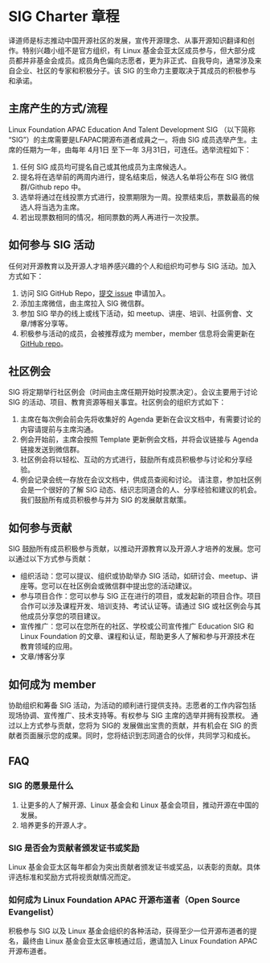 # SIG Charter 章程

译道师是标志推动中国开源社区的发展，宣传开源理念、从事开源知识翻译和创作。特别兴趣小组不是官方组织，有 Linux 基金会亚太区成员参与，但大部分成员都并非基金会成员。成员角色偏向志愿者，更为非正式、自我导向，通常涉及来自企业、社区的专家和积极分子。该 SIG 的生命力主要取决于其成员的积极参与和承诺。

## 主席产生的方式/流程

Linux Foundation APAC Education And Talent Development SIG （以下简称 “SIG”）的主席需要是LFAPAC開源布道者成員之一。将由 SIG 成员选举产生。主席的任期为一年，由每年 4月1日 至下一年 3月31日，可连任。选举流程如下：

1. 任何 SIG 成员均可提名自己或其他成员为主席候选人。
2. 提名将在选举前的两周内进行，提名结束后，候选人名单将公布在 SIG 微信群/Github repo 中。
3. 选举将通过在线投票方式进行，投票期限为一周。投票结束后，票数最高的候选人将当选为主席。
4. 若出现票数相同的情况，相同票数的两人再进行一次投票。

## 如何参与 SIG 活动

任何对开源教育以及开源人才培养感兴趣的个人和组织均可参与 SIG 活动。加入方式如下：

1. 访问 SIG GitHub Repo，[提交 issue](https://github.com/lfapac-open-source-evangelist/education-and-talent-development-sig/issues/new?assignees=sunny0826&labels=new+member&projects=&template=apply-to-join-the-edu-sig.md&title=%5BNew+Member%5D) 申请加入。
2. 添加主席微信，由主席拉入 SIG 微信群。
3. 参加 SIG 举办的线上或线下活动，如 meetup、讲座、培训、社區例會、文章/博客分享等。
4. 积极参与活动的成员，会被推荐成为 member，member 信息将会需更新在 [GitHub repo](https://github.com/lfapac-open-source-evangelist/education-and-talent-development-sig)。

## 社区例会

SIG 将定期举行社区例会（时间由主席任期开始时投票决定）。会议主要用于讨论 SIG 的活动、项目、教育资源等相关事宜。社区例会的组织方式如下：

1. 主席在每次例会前会先将收集好的 Agenda 更新在会议文档中，有需要讨论的内容请提前与主席沟通。
2. 例会开始前，主席会按照 Template 更新例会文档，并将会议链接与 Agenda 链接发送到微信群。
3. 社区例会将以轻松、互动的方式进行，鼓励所有成员积极参与讨论和分享经验。
4. 例会记录会统一存放在会议文档中，供成员查阅和讨论。
请注意，参加社区例会是一个很好的了解 SIG 动态、结识志同道合的人、分享经验和建议的机会。我们鼓励所有成员积极参与并为 SIG 的发展献言献策。

## 如何参与贡献

SIG 鼓励所有成员积极参与贡献，以推动开源教育以及开源人才培养的发展。您可以通过以下方式参与贡献：

- 组织活动：您可以提议、组织或协助举办 SIG 活动，如研讨会、meetup、讲座等。您可以在社区例会或微信群中提出您的活动建议。
- 参与项目合作：您可以参与 SIG 正在进行的项目，或发起新的项目合作。项目合作可以涉及课程开发、培训支持、考试认证等。请通过 SIG 或社区例会与其他成员分享您的项目建议。
- 宣传推广：您可以在您所在的社区、学校或公司宣传推广 Education SIG 和 Linux Foundation 的文章、课程和认证，帮助更多人了解和参与开源技术在教育领域的应用。
- 文章/博客分享

## 如何成为 member

协助组织和筹备 SIG 活动，为活动的顺利进行提供支持。志愿者的工作内容包括现场协调、宣传推广、技术支持等。有权参与 SIG 主席的选举并拥有投票权。
通过以上方式参与贡献，您将为 SIG的 发展做出宝贵的贡献，并有机会在 SIG 的贡献者页面展示您的成果。同时，您将结识到志同道合的伙伴，共同学习和成长。

## FAQ

### SIG 的愿景是什么

1. 让更多的人了解开源、Linux 基金会和 Linux 基金会项目，推动开源在中国的发展。
2. 培养更多的开源人才。

### SIG 是否会为贡献者颁发证书或奖励

Linux 基金会亚太区每年都会为突出贡献者颁发证书或奖品，以表彰的贡献。具体评选标准和奖励方式将视贡献情况而定。

### 如何成为 Linux Foundation APAC 开源布道者（Open Source Evangelist）

积极参与 SIG 以及 Linux 基金会组织的各种活动，获得至少一位开源布道者的提名，最终由 Linux 基金会亚太区审核通过后，邀请加入 Linux Foundation APAC 开源布道者。
